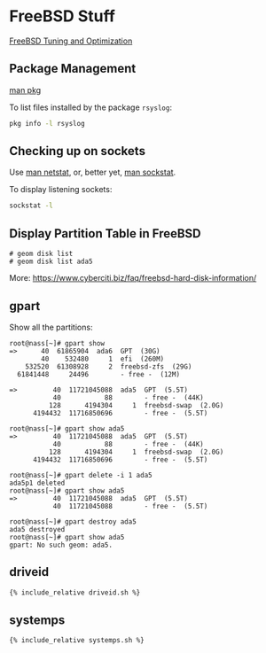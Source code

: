# FreeBSD Stuff

[FreeBSD Tuning and Optimization](https://calomel.org/freebsd_network_tuning.html)


## Package Management

[man pkg](https://man.freebsd.org/cgi/man.cgi?pkg)

To list files installed by the package `rsyslog`:

```sh
pkg info -l rsyslog
```
## Checking up on sockets

Use [man netstat](https://man.freebsd.org/cgi/man.cgi?query=netstat), or,
better yet, [man sockstat](https://man.freebsd.org/cgi/man.cgi?query=sockstat).

To display listening sockets:
```sh
sockstat -l
```

## Display Partition Table in FreeBSD

```console
# geom disk list
# geom disk list ada5
```

More: https://www.cyberciti.biz/faq/freebsd-hard-disk-information/

## gpart

Show all the partitions:

```console
root@nass[~]# gpart show
=>      40  61865904  ada6  GPT  (30G)
        40    532480     1  efi  (260M)
    532520  61308928     2  freebsd-zfs  (29G)
  61841448     24496        - free -  (12M)

=>         40  11721045088  ada5  GPT  (5.5T)
           40           88        - free -  (44K)
          128      4194304     1  freebsd-swap  (2.0G)
      4194432  11716850696        - free -  (5.5T)

root@nass[~]# gpart show ada5
=>         40  11721045088  ada5  GPT  (5.5T)
           40           88        - free -  (44K)
          128      4194304     1  freebsd-swap  (2.0G)
      4194432  11716850696        - free -  (5.5T)

root@nass[~]# gpart delete -i 1 ada5
ada5p1 deleted
root@nass[~]# gpart show ada5
=>         40  11721045088  ada5  GPT  (5.5T)
           40  11721045088        - free -  (5.5T)

root@nass[~]# gpart destroy ada5
ada5 destroyed
root@nass[~]# gpart show ada5
gpart: No such geom: ada5.
```

## driveid

```sh
{% include_relative driveid.sh %}
```

## systemps

```sh
{% include_relative systemps.sh %}
```
